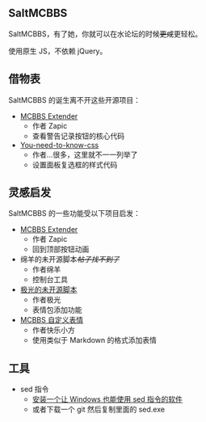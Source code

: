 ## SaltMCBBS

SaltMCBBS，有了她，你就可以在水论坛的时候~~更咸~~更轻松。

使用原生 JS，不依赖 jQuery。

## 借物表

SaltMCBBS 的诞生离不开这些开源项目：

-   [MCBBS Extender](https://github.com/Proj-MExt)
    -   作者 Zapic
    -   查看警告记录按钮的核心代码
-   [You-need-to-know-css](https://github.com/l-hammer/You-need-to-know-css)
    -   作者...很多，这里就不一一列举了
    -   设置面板复选框的样式代码

## 灵感启发

SaltMCBBS 的一些功能受以下项目启发：

-   [MCBBS Extender](https://github.com/Proj-MExt)
    -   作者 Zapic
    -   回到顶部按钮动画
-   绵羊的未开源脚本<del>_帖子找不到了_</del>
    -   作者绵羊
    -   控制台工具
-   [极光的未开源脚本](https://www.mcbbs.net/thread-1155464-1-1.html)
    -   作者极光
    -   表情包添加功能
-   [MCBBS 自定义表情](https://www.mcbbs.net/thread-969151-1-1.html)
    -   作者快乐小方
    -   使用类似于 Markdown 的格式添加表情

## 工具

-   sed 指令
    -   [安装一个让 Windows 也能使用 sed 指令的软件](https://github.com/mbuilov/sed-windows)
    -   或者下载一个 git 然后复制里面的 sed.exe
